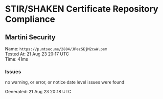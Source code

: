 # STIR/SHAKEN Certificate Repository Compliance

## Martini Security

Name: `https://p.mtsec.me/2884/JPezSEjM2cwW.pem`\
Tested At: 21 Aug 23 20:17 UTC\
Time: 41ms

### Issues

no warning, or error, or notice date level issues were found

Generated: 21 Aug 23 20:18 UTC